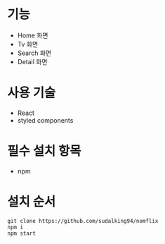# 기능

- Home 화면
- Tv 화면
- Search 화면
- Detail 화면

# 사용 기술

- React
- styled components

# 필수 설치 항목

- npm

# 설치 순서

```
git clone https://github.com/sudalking94/nomflix
npm i
npm start
```
